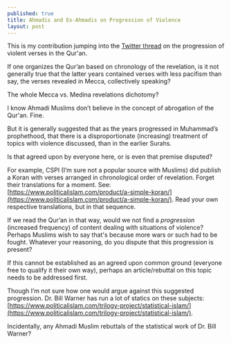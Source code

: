 ```yaml
---
published: true
title: Ahmadis and Ex-Ahmadis on Progression of Violence
layout: post
---
```

This is my contribution jumping into the [Twitter thread](https://twitter.com/NAQureshi/status/715996720522530816) on the progression of violent verses in the Qur'an.

If one organizes the Qur’an based on chronology of the revelation, is it not generally true that the latter years contained verses with less pacifism than say, the verses revealed in Mecca, collectively speaking?

The whole Mecca vs. Medina revelations dichotomy? 

I know Ahmadi Muslims don’t believe in the concept of abrogation of the Qur'an. Fine. 

But it is generally suggested that as the years progressed in Muhammad’s prophethood, that there is a disproportionate (increasing) treatment of topics with violence discussed, than in the earlier Surahs. 

Is that agreed upon by everyone here, or is even that premise disputed?

For example, CSPI (I’m sure not a popular source with Muslims) did publish a Koran with verses arranged in chronological order of revelation. Forget their translations for a moment. See: [https://www.politicalislam.com/product/a-simple-koran/](https://www.politicalislam.com/product/a-simple-koran/). Read your own respective translations, but in that sequence.

If we read the Qur’an in that way, would we not find a _progression_ (increased frequency) of content dealing with situations of violence? Perhaps Muslims wish to say that's because more wars or such had to be fought. Whatever your reasoning, do you dispute that this progression is present?

If this cannot be established as an agreed upon common ground (everyone free to qualify it their own way), perhaps an article/rebuttal on this topic needs to be addressed first.

Though I’m not sure how one would argue against this suggested progression. Dr. Bill Warner has run a lot of statics on these subjects: [https://www.politicalislam.com/trilogy-project/statistical-islam/](https://www.politicalislam.com/trilogy-project/statistical-islam/).

Incidentally, any Ahmadi Muslim rebuttals of the statistical work of Dr. Bill Warner?


